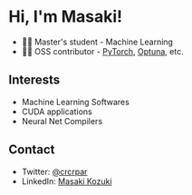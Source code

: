 # Hi, I'm Masaki!

- 👨‍🎓 Master's student - Machine Learning
- 👨‍💻 OSS contributor - [PyTorch](https://github.com/pytorch/pytorch), [Optuna](https://github.com/optuna/optuna), etc.

## Interests
- Machine Learning Softwares
- CUDA applications
- Neural Net Compilers

## Contact
- Twitter: [@crcrpar](https://twitter.com/crcrpar)
- LinkedIn: [Masaki Kozuki](https://www.linkedin.com/in/masaki-kozuki/)
